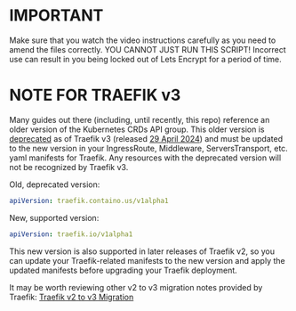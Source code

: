 # IMPORTANT #
Make sure that you watch the video instructions carefully as you need to amend the files correctly.
YOU CANNOT JUST RUN THIS SCRIPT!
Incorrect use can result in you being locked out of Lets Encrypt for a period of time.

# NOTE FOR TRAEFIK v3 #
Many guides out there (including, until recently, this repo) reference an older version of the Kubernetes CRDs API group.
This older version is [deprecated](https://doc.traefik.io/traefik/master/migration/v2-to-v3/#kubernetes-crds-api-group-traefikcontainous) 
as of Traefik v3 (released [29 April 2024](https://github.com/traefik/traefik/releases/tag/v3.0.0)) and must be updated to the new version
in your IngressRoute, Middleware, ServersTransport, etc. yaml manifests for Traefik.  Any resources with the deprecated version will not 
be recognized by Traefik v3.

Old, deprecated version:
```yaml
apiVersion: traefik.containo.us/v1alpha1
```

New, supported version:
```yaml
apiVersion: traefik.io/v1alpha1
```
This new version is also supported in later releases of Traefik v2, so you can update your Traefik-related manifests 
to the new version and apply the updated manifests before upgrading your Traefik deployment.

It may be worth reviewing other v2 to v3 migration notes provided by Traefik: 
[Traefik v2 to v3 Migration](https://doc.traefik.io/traefik/master/migration/v2-to-v3/)
